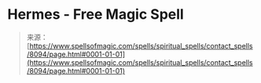 <!--yml
category: 未分类
date: 2024-06-12 18:43:20
-->

# Hermes - Free Magic Spell

> 来源：[https://www.spellsofmagic.com/spells/spiritual_spells/contact_spells/8094/page.html#0001-01-01](https://www.spellsofmagic.com/spells/spiritual_spells/contact_spells/8094/page.html#0001-01-01)